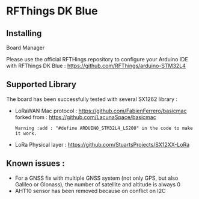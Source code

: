 # RFThings DK Blue




## Installing
Board Manager

Please use the official RFTHings repository to configure your Arduino IDE with RFThings DK Blue : https://github.com/RFThings/arduino-STM32L4

## Supported Library

The board has been successfully tested with several SX1262 library :

* LoRaWAN Mac protocol :
https://github.com/FabienFerrero/basicmac    forked from : https://github.com/LacunaSpace/basicmac

      Warning :add : "#define ARDUINO_STM32L4_LS200" in the code to make it work.

* LoRa Physical layer :
https://github.com/StuartsProjects/SX12XX-LoRa


## Known issues :

* For a GNSS fix with multiple GNSS system (not only GPS, but also Galileo or Glonass), the number of satellite and altitude is always 0 
*  AHT10 sensor has been removed because on conflict on I2C


